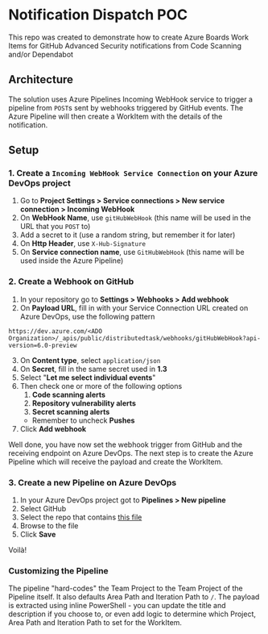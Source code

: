# Notification Dispatch POC

This repo was created to demonstrate how to create Azure Boards Work Items for GitHub Advanced Security notifications from Code Scanning and/or Dependabot

## Architecture

The solution uses Azure Pipelines Incoming WebHook service to trigger a pipeline from `POST`s sent by webhooks triggered by GitHub events. The Azure Pipeline will then create a WorkItem with the details of the notification.

## Setup

### 1. Create a `Incoming WebHook Service Connection` on your Azure DevOps project

1. Go to **Project Settings > Service connections > New service connection > Incoming WebHook**
2. On **WebHook Name**, use `gitHubWebHook` (this name will be used in the URL that you `POST` to)
3. Add a secret to it (use a random string, but remember it for later)
4. On **Http Header**, use `X-Hub-Signature`
5. On **Service connection name**, use `GitHubWebHook` (this name will be used inside the Azure Pipeline)

### 2. Create a Webhook on GitHub

1. In your repository go to **Settings > Webhooks > Add webhook**
2. On **Payload URL**, fill in with your Service Connection URL created on Azure DevOps, use the following pattern 

```
https://dev.azure.com/<ADO Organization>/_apis/public/distributedtask/webhooks/gitHubWebHook?api-version=6.0-preview
```

3. On **Content type**, select `application/json`
4. On **Secret**, fill in the same secret used in **1.3**
5. Select "**Let me select individual events**"
6. Then check one or more of the following options
   1. **Code scanning alerts**
   2. **Repository vulnerability alerts**
   3. **Secret scanning alerts**
   * Remember to uncheck **Pushes**
7. Click **Add webhook**

Well done, you have now set the webhook trigger from GitHub and the receiving endpoint on Azure DevOps. The next step is to create the Azure Pipeline which will receive the payload and create the WorkItem.

### 3. Create a new Pipeline on Azure DevOps

1. In your Azure DevOps project got to **Pipelines > New pipeline**
2. Select GitHub
3. Select the repo that contains [this file](https://github.com/colinsalmcorner/notification-dispatch-poc/blob/main/pipelines/webhook.yml)
4. Browse to the file
6. Click **Save**

Voilà!

### Customizing the Pipeline

The pipeline "hard-codes" the Team Project to the Team Project of the Pipeline itself. It also defaults Area Path and Iteration Path to `/`. The payload is extracted using inline PowerShell - you can update the title and description if you choose to, or even add logic to determine which Project, Area Path and Iteration Path to set for the WorkItem.
